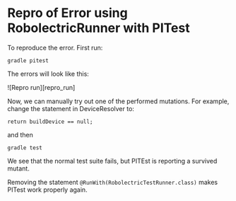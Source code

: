 # Repro of Error using RobolectricRunner with PITest

To reproduce the error. First run:

```
gradle pitest
```

The errors will look like this:

![Repro run][repro_run]

Now, we can manually try out one of the performed mutations. For example, change the statement in DeviceResolver to:

```
return buildDevice == null;
```

and then 

```
gradle test
```

We see that the normal test suite fails, but PITEst is reporting a survived mutant.

Removing the statement `@RunWith(RobolectricTestRunner.class)` makes PITest work properly again.

